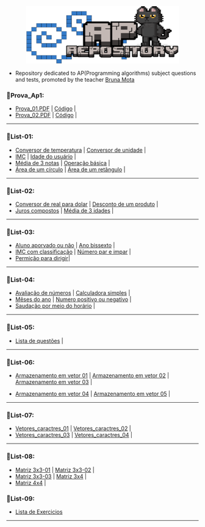 
<div align="center">
  <img src="https://github.com/Paulo-if/AP1/blob/main/All/2.png" width="400" height="150">
</div>

- Repository dedicated to AP(Programming algorithms) subject questions and tests, promoted by the teacher [Bruna Mota](https://github.com/brunamota)

### 🐾Prova_Ap1:
- [Prova_01.PDF](https://github.com/Paulo-if/AP1/blob/main/All/Prova_Ap1/Prova.pdf) | [Código](https://github.com/Paulo-if/AP1/blob/main/All/Prova_Ap1/Prova-01.c) |
- [Prova_02.PDF](https://github.com/Paulo-if/AP1/blob/main/All/Prova_Ap1/Prova_02.pdf.pdf) | [Código](https://github.com/Paulo-if/AP1/blob/main/All/Prova_Ap1/Prova_02.c) |

--- 

### 🐾List-01:
  - [Conversor de temperatura](https://github.com/Paulo-if/AP1/blob/main/All/List_01/conversor_celsius_farenheit.c) | [Conversor de unidade](https://github.com/Paulo-if/AP1/blob/main/All/List_01/conversor_de_unidades.c) |
  - [IMC]() | [Idade do usuário](https://github.com/Paulo-if/AP1/blob/main/All/List_01/idade_usu%C3%A1rio.c) |
  - [Média de 3 notas](https://github.com/Paulo-if/AP1/blob/main/All/List_01/media_3_notas.c) | [Operação básica](https://github.com/Paulo-if/AP1/blob/main/All/List_01/calculo_imc.c) |
  - [Área de um círculo](https://github.com/Paulo-if/AP1/blob/main/All/List_01/area_circulo.c) | [Área de um retângulo](https://github.com/Paulo-if/AP1/blob/main/All/List_01/area_retangulo.c) |

---

### 🐾List-02:
- [Conversor de real para dolar](https://github.com/Paulo-if/AP1/blob/main/All/List_02/real_dolar.c) | [Desconto de um produto](https://github.com/Paulo-if/AP1/blob/main/All/List_02/desconto_produtos.c) |
- [Juros compostos](https://github.com/Paulo-if/AP1/blob/main/All/List_02/juros_compostos.c) | [Média de 3 idades](https://github.com/Paulo-if/AP1/blob/main/All/List_02/media_3_idades.c) |

---

### 🐾List-03:
- [Aluno aporvado ou não](https://github.com/Paulo-if/AP1/blob/main/All/List_03/aprovacao_aluno.c) | [Ano bissexto](https://github.com/Paulo-if/AP1/blob/main/All/List_03/ano_bi.c) |
- [IMC com classificação](https://github.com/Paulo-if/AP1/blob/main/All/List_03/imc_completo.c) | [Número par e impar](https://github.com/Paulo-if/AP1/blob/main/All/List_03/impar_par.c) |
- [Permição para dirigir](https://github.com/Paulo-if/AP1/blob/main/All/List_03/cnh.c)|

---

### 🐾List-04:
- [Avaliação de números](https://github.com/Paulo-if/AP1/blob/main/All/List_04/avaliacao_numerica.c) | [Calculadora simples](https://github.com/Paulo-if/AP1/blob/main/All/List_04/operacao_matem%C3%A1tica.c) |
- [Mêses do ano](https://github.com/Paulo-if/AP1/blob/main/All/List_04/mes_correspondente.c) | [Numero positivo ou negativo](https://github.com/Paulo-if/AP1/blob/main/All/List_04/num_positivo_negativo.c) |
- [Saudação por meio do horário](https://github.com/Paulo-if/AP1/blob/main/All/List_04/saudacao_horario.c) |

---

### 🐾List-05:
- [Lista de questões](https://github.com/Paulo-if/AP1/blob/main/All/List_05/Lista%20de%20quest%C3%B5es.c) |

---

### 🐾List-06:
- [Armazenamento em vetor 01](https://github.com/Paulo-if/AP1/blob/main/All/List_06/Armaze_em_vetor_1.c) | [Armazenamento em vetor 02](https://github.com/Paulo-if/AP1/blob/main/All/List_06/Armaze_em_vetor_2.c) | [Armazenamento em vetor 03](https://github.com/Paulo-if/AP1/blob/main/All/List_06/Armaze_em_vetor_4.c) |

- [Armazenamento em vetor 04](https://github.com/Paulo-if/AP1/blob/main/All/List_06/Armaze_em_vetor_4.c) | [Armazenamento em vetor 05](https://github.com/Paulo-if/AP1/blob/main/All/List_06/Armaze_em_vetor_5.c) |

--- 

### 🐾List-07:
- [Vetores_caractres_01](https://github.com/Paulo-if/AP1/blob/main/All/List_07/Vetores_caracteres_01.c) | [Vetores_caractres_02](https://github.com/Paulo-if/AP1/blob/main/All/List_07/Vetores_caracteres_02.c) |
- [Vetores_caractres_03](https://github.com/Paulo-if/AP1/blob/main/All/List_07/Vetores_caracteres_03.c) | [Vetores_caractres_04](https://github.com/Paulo-if/AP1/blob/main/All/List_07/Vetores_caracteres_04.c) | 

---

### 🐾List-08:
- [Matriz 3x3-01](https://github.com/Paulo-if/AP1/blob/main/All/List_08/Matriz_3x3_01.c) | [Matriz 3x3-02](https://github.com/Paulo-if/AP1/blob/main/All/List_08/Matriz_3x3_02.c) |
- [Matriz 3x3-03](https://github.com/Paulo-if/AP1/blob/main/All/List_08/Matriz_3x3_03.c) | [Matriz 3x4](https://github.com/Paulo-if/AP1/blob/main/All/List_08/Matriz_3x4.c) |
- [Matriz 4x4](https://github.com/Paulo-if/AP1/blob/main/All/List_08/Matriz_4x4.C) | 

### 🐾List-09:
- [Lista de Exercicios](https://github.com/Paulo-if/AP1/blob/main/All/List_09/Atividade01.c)

--- 
